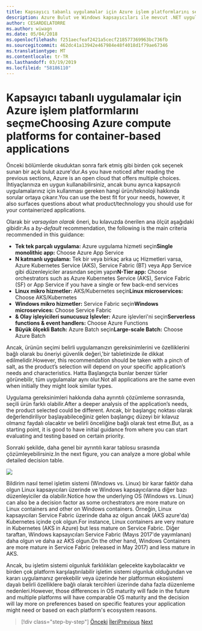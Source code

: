 ```yaml
---
title: Kapsayıcı tabanlı uygulamalar için Azure işlem platformlarını seçme
description: Azure Bulut ve Windows kapsayıcıları ile mevcut .NET uygulamalarını modernleştirme | Kapsayıcı tabanlı uygulamalar için Azure işlem platformlarını seçme
author: CESARDELATORRE
ms.author: wiwagn
ms.date: 05/04/2018
ms.openlocfilehash: f251aecfeaf2421a5cecf218577369963bc736fb
ms.sourcegitcommit: 462dc41a13942e467984e48f4018d1f79ae67346
ms.translationtype: MT
ms.contentlocale: tr-TR
ms.lasthandoff: 03/19/2019
ms.locfileid: "58186110"
---
```

# <a name="choosing-azure-compute-platforms-for-container-based-applications"></a><span data-ttu-id="bddb4-103">Kapsayıcı tabanlı uygulamalar için Azure işlem platformlarını seçme</span><span class="sxs-lookup"><span data-stu-id="bddb4-103">Choosing Azure compute platforms for container-based applications</span></span>

<span data-ttu-id="bddb4-104">Önceki bölümlerde okuduktan sonra fark etmiş gibi birden çok seçenek sunan bir açık bulut azure'dur.</span><span class="sxs-lookup"><span data-stu-id="bddb4-104">As you have noticed after reading the previous sections, Azure is an open cloud that offers multiple choices.</span></span> <span data-ttu-id="bddb4-105">İhtiyaçlarınıza en uygun kullanabilirsiniz, ancak bunu ayrıca kapsayıcılı uygulamalarınız için kullanması gereken hangi ürün/teknoloji hakkında sorular ortaya çıkarır.</span><span class="sxs-lookup"><span data-stu-id="bddb4-105">You can use the best fit for your needs, however, it also surfaces questions about what product/technology you should use for your containerized applications.</span></span>

<span data-ttu-id="bddb4-106">Olarak bir *varsayılan olarak* öneri, bu kılavuzda önerilen ana ölçüt aşağıdaki gibidir:</span><span class="sxs-lookup"><span data-stu-id="bddb4-106">As a *by-default* recommendation, the following is the main criteria recommended in this guidance:</span></span>

- <span data-ttu-id="bddb4-107">**Tek tek parçalı uygulama:** Azure uygulama hizmeti seçin</span><span class="sxs-lookup"><span data-stu-id="bddb4-107">**Single monolithic app:** Choose Azure App Service</span></span>
- <span data-ttu-id="bddb4-108">**N katmanlı uygulama:** Tek bir veya birkaç arka uç Hizmetleri varsa, Azure Kubernetes Service (AKS), Service Fabric (BT) veya App Service gibi düzenleyiciler arasından seçim yapın</span><span class="sxs-lookup"><span data-stu-id="bddb4-108">**N-Tier app:** Choose orchestrators such as Azure Kubernetes Service (AKS), Service Fabric (SF) or App Service if you have a single or few back-end services</span></span>
- <span data-ttu-id="bddb4-109">**Linux mikro hizmetler:** AKS/Kubernetes seçin</span><span class="sxs-lookup"><span data-stu-id="bddb4-109">**Linux microservices:** Choose AKS/Kubernetes</span></span>
- <span data-ttu-id="bddb4-110">**Windows mikro hizmetler:** Service Fabric seçin</span><span class="sxs-lookup"><span data-stu-id="bddb4-110">**Windows microservices:** Choose Service Fabric</span></span>
- <span data-ttu-id="bddb4-111">**& Olay işleyicileri sunucusuz İşlevler:** Azure işlevleri'ni seçin</span><span class="sxs-lookup"><span data-stu-id="bddb4-111">**Serverless functions & event handlers:** Choose Azure Functions</span></span>
- <span data-ttu-id="bddb4-112">**Büyük ölçekli Batch:** Azure Batch seçin</span><span class="sxs-lookup"><span data-stu-id="bddb4-112">**Large-scale Batch:** Choose Azure Batch</span></span>

<span data-ttu-id="bddb4-113">Ancak, ürünün seçimi belirli uygulamanızın gereksinimlerini ve özelliklerini bağlı olarak bu öneriyi güvenlik değeri,'bir tabletinizde ile dikkat edilmelidir.</span><span class="sxs-lookup"><span data-stu-id="bddb4-113">However, this recommendation should be taken with a pinch of salt, as the product’s selection will depend on your specific application’s needs and characteristics.</span></span> <span data-ttu-id="bddb4-114">Hatta Başlangıçta bunlar benzer türler görünebilir, tüm uygulamalar aynı olur.</span><span class="sxs-lookup"><span data-stu-id="bddb4-114">Not all applications are the same even when initially they might look similar types.</span></span>

<span data-ttu-id="bddb4-115">Uygulama gereksinimleri hakkında daha ayrıntılı çözümleme sonrasında, seçili ürün farklı olabilir.</span><span class="sxs-lookup"><span data-stu-id="bddb4-115">After a deeper analysis of the application’s needs, the product selected could be different.</span></span> <span data-ttu-id="bddb4-116">Ancak, bir başlangıç noktası olarak değerlendiriliyor başlayabileceğiniz gelen başlangıç düzeyi bir kılavuz olmanız faydalı olacaktır ve belirli önceliğine bağlı olarak test etme.</span><span class="sxs-lookup"><span data-stu-id="bddb4-116">But, as a starting point, it is good to have initial guidance from where you can start evaluating and testing based on certain priority.</span></span>

<span data-ttu-id="bddb4-117">Sonraki şekilde, daha genel bir ayrıntılı karar tablosu sırasında çözümleyebilirsiniz.</span><span class="sxs-lookup"><span data-stu-id="bddb4-117">In the next figure, you can analyze a more global while detailed decision table.</span></span>

![](./media/image8.5.png)

<span data-ttu-id="bddb4-118">Bildirim nasıl temel işletim sistemi (Windows vs. Linux) bir karar faktör daha olgun Linux kapsayıcıları üzerinde ve Windows kapsayıcılarına diğer bazı düzenleyiciler da olabilir.</span><span class="sxs-lookup"><span data-stu-id="bddb4-118">Notice how the underlying OS (Windows vs. Linux) can also be a decision factor as some orchestrators are more mature on Linux containers and other on Windows containers.</span></span> <span data-ttu-id="bddb4-119">Örneğin, Linux kapsayıcıları Service Fabric üzerinde daha az olgun ancak (AKS azure'da) Kubernetes içinde çok olgun.</span><span class="sxs-lookup"><span data-stu-id="bddb4-119">For instance, Linux containers are very mature in Kubernetes (AKS in Azure) but less mature on Service Fabric.</span></span> <span data-ttu-id="bddb4-120">Diğer taraftan, Windows kapsayıcıları Service Fabric (Mayıs 2017'de yayımlanan) daha olgun ve daha az AKS olgun.</span><span class="sxs-lookup"><span data-stu-id="bddb4-120">On the other hand, Windows Containers are more mature in Service Fabric (released in May 2017) and less mature in AKS.</span></span>

<span data-ttu-id="bddb4-121">Ancak, bu işletim sistemi olgunluk farklılıkları gelecekte kaybolacaktır ve birden çok platform karşılaştırılabilir işletim sistemi olgunluk olduğundan ve kararı uygulamanız gerekebilir veya üzerinde her platformun ekosistemi dayalı belirli özelliklere bağlı olarak tercihleri üzerinde daha fazla düzenleme nedenleri.</span><span class="sxs-lookup"><span data-stu-id="bddb4-121">However, those differences in OS maturity will fade in the future and multiple platforms will have comparable OS maturity and the decision will lay more on preferences based on specific features your application might need or based on each platform's ecosystem reasons.</span></span>

> [!div class="step-by-step"]
> <span data-ttu-id="bddb4-122">[Önceki](when-to-deploy-windows-containers-to-azure-container-service-kubernetes.md)
> [İleri](build-resilient-services-ready-for-the-cloud-embrace-transient-failures-in-the-cloud.md)</span><span class="sxs-lookup"><span data-stu-id="bddb4-122">[Previous](when-to-deploy-windows-containers-to-azure-container-service-kubernetes.md)
[Next](build-resilient-services-ready-for-the-cloud-embrace-transient-failures-in-the-cloud.md)</span></span>
